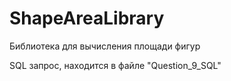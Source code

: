 # ShapeAreaLibrary  
  
Библиотека для вычисления площади фигур  
  
SQL запрос, находится в файле "Question_9_SQL"  
